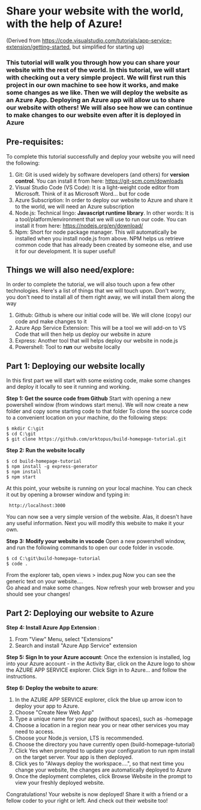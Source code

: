 # Share your website with the world, with the help of Azure!

(Derived from https://code.visualstudio.com/tutorials/app-service-extension/getting-started, but simplified for starting up) 

### This tutorial will walk you through how you can share your website with the rest of the world. In this tutorial, we will start with checking out a very simple project. We will first run this project in our own machine to see how it works, and make some changes as we like. Then we will deploy the website as an Azure App. Deploying an Azure app will allow us to share our website with others! We will also see how we can continue to make changes to our website even after it is deployed in Azure

## **Pre-requisites**:
To complete this tutorial successfully and deploy your website you will need the following:

1. Git: Git is used widely by software developers (and others) for __version control__. You can install it from here: https://git-scm.com/downloads
2. Visual Studio Code (VS Code): It is a light-weight code editor from Microsoft. Think of it as Microsoft Word... but for code
3. Azure Subscription: In order to deploy our website to Azure and share it to the world, we will need an Azure subscription
4. Node.js: Technical lingo: __Javascript runtime library__. In other words: It is a tool/platform/environment that we will use to run our code. You can install it from here: https://nodejs.org/en/download/
5. Npm: Short for node package manager. This will automatically be installed when you install node.js from above. NPM helps us retrieve common code that has already been created by someone else, and use it for our development. It is super useful!


## **Things we will also need/explore**:
In order to complete the tutorial, we will also touch upon a few other technologies. Here's a list of things that we will touch upon. Don't worry, you don't need to install all of them right away, we will install them along the way

1. Github: Github is where our initial code will be. We will clone (copy) our code and make changes to it
2. Azure App Service Extension: This will be a tool we will add-on to VS Code that will then help us deploy our website in azure
3. Express: Another tool that will helps deploy our website in node.js
4. Powershell: Tool to **run** our website locally


## Part 1: Deploying our website locally
In this first part we will start with some existing code, make some changes and deploy it locally to see it running and working. 

**Step 1: Get the source code from Github**
Start with opening a new powershell window (from windows start menu). We will now create a new folder and copy some starting code to that folder
To clone the source code to a convenient location on your machine, do the following steps:

    $ mkdir C:\git
    $ cd C:\git
    $ git clone https://github.com/orktopus/build-homepage-tutorial.git

**Step 2: Run the website locally**
    
    $ cd build-homepage-tutorial
    $ npm install -g express-generator
    $ npm install
    $ npm start

At this point, your website is running on your local machine. You can check it out by opening a browser window and typing in:

     http://localhost:3000

You can now see a very simple version of the website. Alas, it doesn't have any useful information. Next you will modify this website to make it your own.

**Step 3: Modify your website in vscode**
Open a new powershell window, and run the following commands to open our code folder in vscode.

    $ cd C:\git\build-homepage-tutorial
    $ code .

From the explorer tab, open views > index.pug Now you can see the generic text on your website....  
Go ahead and make some changes. Now refresh your web browser and you should see your changes!


## Part 2: Deploying our website to Azure

**Step 4: Install Azure App Extension** :

1. From "View" Menu, select "Extensions"
2. Search and install "Azure App Service" extension

**Step 5: Sign In to your Azure account**:
Once the extension is installed, log into your Azure account - in the Activity Bar, click on the Azure logo to show the AZURE APP SERVICE explorer. Click Sign in to Azure... and follow the instructions. 

**Step 6: Deploy the website to azure**:

1. In the AZURE APP SERVICE explorer, click the blue up arrow icon to deploy your app to Azure.
2. Choose "Create New Web App"
3. Type a unique name for your app (without spaces), such as <your-name>-homepage
4. Choose a location in a region near you or near other services you may need to access.
5. Choose your Node.js version, LTS is recommended.
6. Choose the directory you have currently open (build-homepage-tutorial)
7. Click Yes when prompted to update your configuration to run npm install on the target server. Your app is then deployed.
8. Click yes to "Always deploy the workspace....", so that next time you change your website, the changes are automatically deployed to Azure
9. Once the deployment completes, click Browse Website in the prompt to view your freshly deployed website.

Congratulations! Your website is now deployed! Share it with a friend or a fellow coder to your right or left. And check out their website too!
